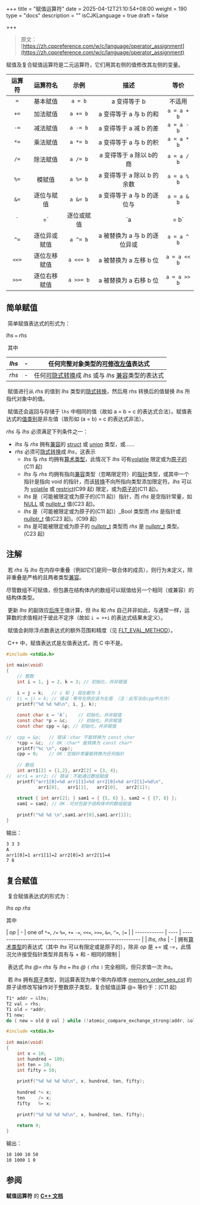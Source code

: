 +++
title = "赋值运算符"
date = 2025-04-12T21:10:54+08:00
weight = 190
type = "docs"
description = ""
isCJKLanguage = true
draft = false

+++

> 原文：[https://zh.cppreference.com/w/c/language/operator_assignment](https://zh.cppreference.com/w/c/language/operator_assignment)

​	赋值及复合赋值运算符是二元运算符，它们用其右侧的值修改其左侧的变量。

| 运算符 |   运算符名   |   示例    |             描述             |     等价     |
| :----: | :----------: | :-------: | :--------------------------: | :----------: |
|  `=`   |   基本赋值   |  `a = b`  |         a 变得等于 b         |    不适用    |
|  `+=`  |   加法赋值   | `a += b`  |    a 变得等于 a 与 b 的和    | `a = a + b`  |
|  `-=`  |   减法赋值   | `a -= b`  |    a 变得等于 a 减 b 的差    | `a = a - b`  |
|  `*=`  |   乘法赋值   | `a *= b`  |    a 变得等于 a 与 b 的积    | `a = a * b`  |
|  `/=`  |   除法赋值   | `a /= b`  |   a 变得等于 a 除以 b的商    | `a = a / b`  |
|  `%=`  |    模赋值    | `a %= b`  |  a 变得等于 a 除以 b 的余数  | `a = a % b`  |
|  `&=`  |  逐位与赋值  | `a &= b`  |  a 变得等于 a 与 b 的逐位与  | `a = a & b`  |
|  `|=`  |  逐位或赋值  | `a |= b`  |  a 被替换为 a 与 b 的逐位或  | `a = a | b`  |
|  `^=`  | 逐位异或赋值 | `a ^= b`  | a 被替换为 a 与 b 的逐位异或 | `a = a ^ b`  |
| `<<=`  | 逐位左移赋值 | `a <<= b` |    a 被替换为 a 左移 b 位    | `a = a << b` |
| `>>=`  | 逐位右移赋值 | `a >>= b` |    a 被替换为 a 右移 b 位    | `a = a >> b` |

## 简单赋值

​	简单赋值表达式的形式为：

*lhs* `=` *rhs*

​	其中

| *lhs* | -    | 任何完整对象类型的[可修改左值](https://zh.cppreference.com/w/c/language/value_category)表达式 |
| ----- | ---- | ------------------------------------------------------------ |
| *rhs* | -    | 任何[可隐式转换](https://zh.cppreference.com/w/c/language/conversion)成 *lhs* 或与 *lhs* [兼容](https://zh.cppreference.com/w/c/language/types#.E5.85.BC.E5.AE.B9.E7.B1.BB.E5.9E.8B)类型的表达式 |

​	赋值进行从 *rhs* 的值到 *lhs* 类型的[隐式转换](https://zh.cppreference.com/w/c/language/conversion)，然后用 *rhs* 转换后的值替换 *lhs* 所指代对象中的值。

​	赋值还会返回与存储于 `lhs` 中相同的值（故如 a = b = c 的表达式合法）。赋值表达式的[值类别](https://zh.cppreference.com/w/c/language/value_category)是非左值（故形如 (a = b) = c 的表达式非法）。

*rhs* 与 *lhs* 必须满足下列条件之一：

- *lhs* 与 *rhs* 拥有[兼容](https://zh.cppreference.com/w/c/language/types#.E5.85.BC.E5.AE.B9.E7.B1.BB.E5.9E.8B)的 [struct](https://zh.cppreference.com/w/c/language/struct) 或 [union](https://zh.cppreference.com/w/c/language/union) 类型，或……
- *rhs* 必须可[隐式转换](https://zh.cppreference.com/w/c/language/conversion)成 *lhs*，这表示
  - *lhs* 与 *rhs* 均拥有[算术类型](https://zh.cppreference.com/w/c/language/arithmetic_types)，此情况下 *lhs* 可有[volatile](https://zh.cppreference.com/w/c/language/volatile) 限定或为[原子的](https://zh.cppreference.com/w/c/language/atomic)(C11 起)
  - *lhs* 与 *rhs* 均拥有指向[兼容](https://zh.cppreference.com/w/c/language/types#.E5.85.BC.E5.AE.B9.E7.B1.BB.E5.9E.8B)类型（忽略限定符）的[指针](https://zh.cppreference.com/w/c/language/pointer)类型，或其中一个指针是指向 void 的指针，而该[转换](https://zh.cppreference.com/w/c/language/conversion)不向所指向类型添加限定符。*lhs* 可以为 [volatile](https://zh.cppreference.com/w/c/language/volatile) 或 [restrict](https://zh.cppreference.com/w/c/language/restrict)(C99 起) 限定，或为[原子的](https://zh.cppreference.com/w/c/language/atomic)(C11 起)。
  - *lhs* 是（可能被限定或为原子的(C11 起)）指针，而 *rhs* 是空指针常量，如 [NULL](https://zh.cppreference.com/w/c/types/NULL) 或 [nullptr_t](https://zh.cppreference.com/w/c/types/nullptr_t) 值(C23 起)。
  - *lhs* 是（可能被限定或为原子的(C11 起)）_Bool 类型而 *rhs* 是指针或 [nullptr_t](https://zh.cppreference.com/w/c/types/nullptr_t) 值(C23 起)。(C99 起)
  - *lhs* 是可能被限定或为原子的 [nullptr_t](https://zh.cppreference.com/w/c/types/nullptr_t) 类型而 *rhs* 是 [nullptr_t](https://zh.cppreference.com/w/c/types/nullptr_t) 类型。(C23 起)



## 注解

​	若 *rhs* 与 *lhs* 在内存中重叠（例如它们是同一联合体的成员），则行为未定义，除非重叠是严格的且两者类型[兼容](https://zh.cppreference.com/w/c/language/type#.E5.85.BC.E5.AE.B9.E7.B1.BB.E5.9E.8B)。

​	尽管数组不可赋值，但包裹在结构体内的数组可以赋值给另一个相同（或兼容）的结构体类型。

​	更新 *lhs* 的副效应[后序于](https://zh.cppreference.com/w/c/language/eval_order)值计算，但 *lhs* 和 *rhs* 自己并非如此，与通常一样，运算数的求值相对于彼此不定序（故如 `i = ++i` 的表达式结果未定义）。

​	赋值会剥除浮点数表达式的额外范围和精度（见 [FLT_EVAL_METHOD](https://zh.cppreference.com/w/c/types/limits/FLT_EVAL_METHOD)）。

​	C++ 中，赋值表达式是左值表达式，而 C 中不是。

```c
#include <stdio.h>
 
int main(void)
{
    // 整数
    int i = 1, j = 2, k = 3; // 初始化，并非赋值
 
    i = j = k;   // i 和 j 现在都为 3
//  (i = j) = k; // 错误：等号左侧应该为左值 （注：此写法在cpp中允许）
    printf("%d %d %d\n", i, j, k);
 
    const char c = 'A';    // 初始化，并非赋值
    const char *p = &c;    // 初始化，并非赋值
    const char cpp = &p; // 初始化，并非赋值
 
//  cpp = &p;   // 错误：char 不能转换为 const char
    *cpp = &c;  // OK：char* 能转换为 const char*
    printf("%c \n", cpp);
    cpp = 0;    // OK：空指针常量能转换为任何指针
 
    // 数组
    int arr1[2] = {1,2}, arr2[2] = {3, 4};
//  arr1 = arr2; // 错误：不能通过数组赋值
    printf("arr1[0]=%d arr1[1]=%d arr2[0]=%d arr2[1]=%d\n",
            arr1[0],   arr1[1],   arr2[0],   arr2[1]);
 
    struct { int arr[2]; } sam1 = { {5, 6} }, sam2 = { {7, 8} };
    sam1 = sam2; // OK：可对包装于结构体中的数组赋值
 
    printf("%d %d \n",sam1.arr[0],sam1.arr[1]);
}
```

输出：

```txt
3 3 3
A
arr1[0]=1 arr1[1]=2 arr2[0]=3 arr2[1]=4
7 8
```

## 复合赋值

​	复合赋值表达式的形式为：

*lhs* *op* *rhs*

其中

| *op*         | -    | one of `*=`, `/=` `%=`, `+=` `-=`, `<<=`, `>>=`, `&=`, `^=`, `|=` |
| ------------ | ---- | ------------------------------------------------------------ |
| *lhs*, *rhs* | -    | 拥有[算术类型](https://zh.cppreference.com/w/c/language/arithmetic_types)的表达式（其中 *lhs* 可以有限定或是原子的），除非 *op* 是 += 或 -=，此情况允许接受指针类型并具有与 + 和 - 相同的限制 |

​	表达式 *lhs* *@=* *rhs* 与 *lhs* `=` *lhs* *@* `(` *rhs* `)` 完全相同，但只求值一次 *lhs*。

​	若 *lhs* 拥有[原子](https://zh.cppreference.com/w/c/language/atomic)类型，则运算表现为单个带内存顺序 [memory_order_seq_cst](https://zh.cppreference.com/w/c/atomic/memory_order) 的原子读修改写操作对于整数原子类型，复合赋值运算 @= 等价于：(C11 起)

```c
T1* addr = &lhs;
T2 val = rhs;
T1 old = *addr;
T1 new;
do { new = old @ val } while (!atomic_compare_exchange_strong(addr, &old, new);
```



```c
#include <stdio.h>
 
int main(void)
{
    int x = 10; 
    int hundred = 100; 
    int ten = 10; 
    int fifty = 50; 
 
    printf("%d %d %d %d\n", x, hundred, ten, fifty);
 
    hundred *= x; 
    ten     /= x; 
    fifty   %= x; 
 
    printf("%d %d %d %d\n", x, hundred, ten, fifty);
 
    return 0;
}
```

输出：

```txt
10 100 10 50
10 1000 1 0
```

## 参阅

**赋值运算符** 的 **[C++ 文档](https://zh.cppreference.com/w/cpp/language/operator_assignment)**
